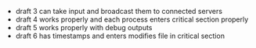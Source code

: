 - draft 3 can take input and broadcast them to connected servers
- draft 4 works properly and each process enters critical section properly
- draft 5 works properly with debug outputs
- draft 6 has timestamps and enters modifies file in critical section
